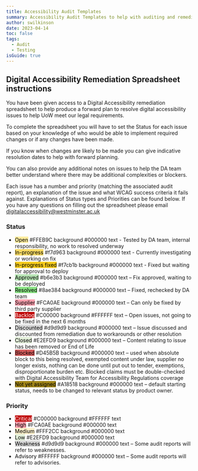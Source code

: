 ```yaml
---
title: Accessibility Audit Templates
summary: Accessibility Audit Templates to help with auditing and remediation
author: swilkinson
date: 2023-04-14
toc: false
tags:
  - Audit
  - Testing
isGuide: true
---
```

## Digital Accessibility Remediation Spreadsheet instructions

You have been given access to a Digital Accessibility remediation spreadsheet to help produce a forward plan to resolve digital accessibility issues to help UoW meet our legal requirements.

To complete the spreadsheet you will have to set the Status for each issue based on your knowledge of who would be able to implement required changes or if any changes have been made.

If you know when changes are likely to be made you can give indicative resolution dates to help with forward planning.

You can also provide any additional notes on issues to help the DA team better understand where there may be additional complexities or blockers.

  Each issue has a number and priority (matching the associated audit report), an explanation of the issue and what WCAG success criteria it fails against.
  Explanations of Status types and Priorities can be found below.
  If you have any questions on filling out the spreadsheet please email digitalaccessibility@westminster.ac.uk

### Status

* <span style="color:#000000;background-color:#FFEB9C;">Open</span> #FFEB9C background #000000 text - Tested by DA team, internal responsibility, no work to resolved underway
* <span style="color:#000000;background-color:#f7d963;">In-progress</span> #f7d963 background #000000 text - Currently investigating or working on fix
* <span style="color:#000000;background-color:#f7cb1b;">In-progress fixed</span> #f7cb1b background #000000 text - Fixed but waiting for approval to deploy
* <span style="color:#000000;background-color:#b6e3b3;">Approved</span> #b6e3b3 background #000000 text – Fix approved, waiting to be deployed
* <span style="color:#000000;background-color:#8ae384;">Resolved</span> #8ae384 background #000000 text – Fixed, rechecked by DA team
* <span style="color:#000000;background-color:#FCA0AE;">Supplier</span> #FCA0AE background #000000 text – Can only be fixed by third party supplier
* <span style="color:#FFFFFF;background-color:#C00000;">Backlog</span> #C00000 background #FFFFFF text – Open issues, not going to be fixed in the next 6 months
* <span style="color:#000000;background-color:#d9d9d9;">Discounted</span> #d9d9d9 background #000000 text – Issue discussed and discounted from remediation due to workarounds or other resolution
* <span style="color:#000000;background-color:#E2EFD9;">Closed</span> #E2EFD9 background #000000 text – Content relating to issue has been removed or End of Life
* <span style="color:#000000;background-color:#D45B5B;">Blocked</span> #D45B5B background #000000 text – used when absolute block to this being resolved, exempted content under law, supplier no longer exists, nothing can be done until put out to tender, exemptions, disproportionate burden etc.  Blocked claims must be double-checked with Digital Accessibility Team for Accessibility Regulations coverage
* <span style="color:#000000;background-color:#A18518;">Not yet assigned</span> #A18518 background #000000 text – default starting status, needs to be changed to relevant status by product owner.

### Priority
* <span style="color:#FFFFFF;background-color:#C00000;">Critical</span> #C00000 background #FFFFFF text
* <span style="color:#000000;background-color:#FCA0AE;">High</span> #FCA0AE background #000000 text
* <span style="color:#000000;background-color:#FFF2CC;">Medium</span> #FFF2CC background #000000 text
* <span style="color:#000000;background-color:#E2EFD9;">Low</span> #E2EFD9 background #000000 text
* <span style="color:#000000;background-color:#d9d9d9;">Weakness</span> #d9d9d9 background #000000 text – Some audit reports will refer to weaknesses.
* <span style="color:#000000;background-color:#FFFFFF;">Advisory</span> #FFFFFF background #000000 text – Some audit reports will refer to advisories.
